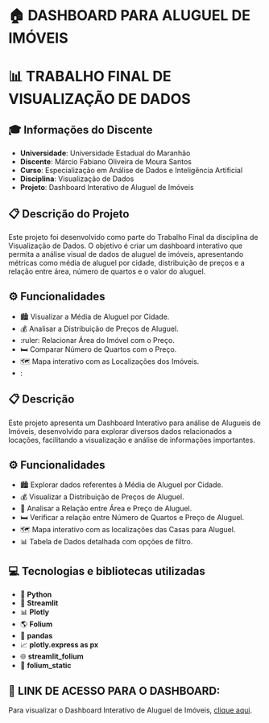 # :house: DASHBOARD PARA ALUGUEL DE IMÓVEIS

# :bar_chart: TRABALHO FINAL DE VISUALIZAÇÃO DE DADOS

## :mortar_board: Informações do Discente
- **Universidade**: Universidade Estadual do Maranhão
- **Discente**: Márcio Fabiano Oliveira de Moura Santos
- **Curso**: Especialização em Análise de Dados e Inteligência Artificial
- **Disciplina**: Visualização de Dados
- **Projeto**: Dashboard Interativo de Aluguel de Imóveis

## :clipboard: Descrição do Projeto
Este projeto foi desenvolvido como parte do Trabalho Final da disciplina de Visualização de Dados. O objetivo é criar um dashboard interativo que permita a análise visual de dados de aluguel de imóveis, apresentando métricas como média de aluguel por cidade, distribuição de preços e a relação entre área, número de quartos e o valor do aluguel.

## :gear: Funcionalidades
- :cityscape: Visualizar a Média de Aluguel por Cidade.
- :moneybag: Analisar a Distribuição de Preços de Aluguel.
- :ruler: Relacionar Área do Imóvel com o Preço.
- :bed: Comparar Número de Quartos com o Preço.
- :world_map: Mapa interativo com as Localizações dos Imóveis.
- :


## :clipboard: Descrição
Este projeto apresenta um Dashboard Interativo para análise de Alugueis de Imóveis, desenvolvido para explorar diversos dados relacionados a locações, facilitando a visualização e análise de informações importantes.

## :gear: Funcionalidades
- :cityscape: Explorar dados referentes à Média de Aluguel por Cidade.
- :moneybag: Visualizar a Distribuição de Preços de Aluguel.
- :straight_ruler: Analisar a Relação entre Área e Preço de Aluguel.
- :bed: Verificar a relação entre Número de Quartos e Preço de Aluguel.
- :world_map: Mapa interativo com as localizações das Casas para Aluguel.
- :bar_chart: Tabela de Dados detalhada com opções de filtro.

## :computer: Tecnologias e bibliotecas utilizadas
- :snake: **Python**
- :rocket: **Streamlit**
- :bar_chart: **Plotly**
- :earth_americas: **Folium**
- :page_facing_up: **pandas**
- :chart_with_upwards_trend: **plotly.express as px**
- :globe_with_meridians: **streamlit_folium**
- :compass: **folium_static**

## :link: LINK DE ACESSO PARA O DASHBOARD:
Para visualizar o Dashboard Interativo de Aluguel de Imóveis, [clique aqui](https://trabalhofinal-nqzekz2tvf6gzh6zki95qv.streamlit.app/).
